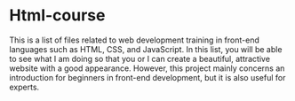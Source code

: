 # Html-course

This is a list of files related to web development training in front-end languages such as HTML, CSS, and JavaScript. In this list, you will be able to see what I am doing so that you or I can create a beautiful, attractive website with a good appearance. However, this project mainly concerns an introduction for beginners in front-end development, but it is also useful for experts.
